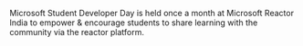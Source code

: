 Microsoft Student Developer Day is held once a month at Microsoft Reactor India to empower & encourage students to share learning with the community via the reactor platform.
